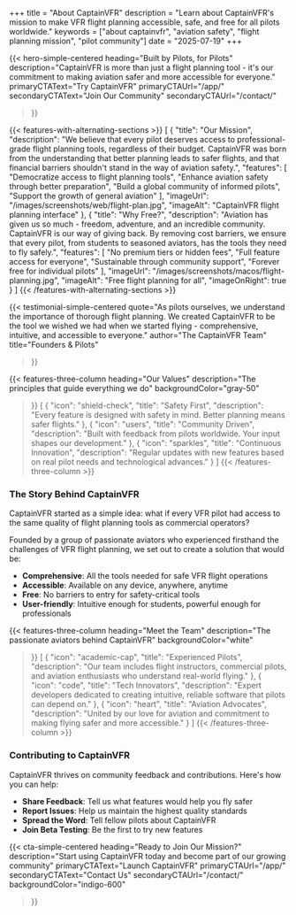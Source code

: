 +++
title = "About CaptainVFR"
description = "Learn about CaptainVFR's mission to make VFR flight planning accessible, safe, and free for all pilots worldwide."
keywords = ["about captainvfr", "aviation safety", "flight planning mission", "pilot community"]
date = "2025-07-19"
+++

{{< hero-simple-centered
heading="Built by Pilots, for Pilots"
description="CaptainVFR is more than just a flight planning tool - it's our commitment to making aviation safer and more accessible for everyone."
primaryCTAText="Try CaptainVFR"
primaryCTAUrl="/app/"
secondaryCTAText="Join Our Community"
secondaryCTAUrl="/contact/"
>}}

{{< features-with-alternating-sections >}}
[
  {
    "title": "Our Mission",
    "description": "We believe that every pilot deserves access to professional-grade flight planning tools, regardless of their budget. CaptainVFR was born from the understanding that better planning leads to safer flights, and that financial barriers shouldn't stand in the way of aviation safety.",
    "features": [
      "Democratize access to flight planning tools",
      "Enhance aviation safety through better preparation",
      "Build a global community of informed pilots",
      "Support the growth of general aviation"
    ],
    "imageUrl": "/images/screenshots/web/flight-plan.jpg",
    "imageAlt": "CaptainVFR flight planning interface"
  },
  {
    "title": "Why Free?",
    "description": "Aviation has given us so much - freedom, adventure, and an incredible community. CaptainVFR is our way of giving back. By removing cost barriers, we ensure that every pilot, from students to seasoned aviators, has the tools they need to fly safely.",
    "features": [
      "No premium tiers or hidden fees",
      "Full feature access for everyone",
      "Sustainable through community support",
      "Forever free for individual pilots"
    ],
    "imageUrl": "/images/screenshots/macos/flight-planning.jpg",
    "imageAlt": "Free flight planning for all",
    "imageOnRight": true
  }
]
{{< /features-with-alternating-sections >}}

{{< testimonial-simple-centered
  quote="As pilots ourselves, we understand the importance of thorough flight planning. We created CaptainVFR to be the tool we wished we had when we started flying - comprehensive, intuitive, and accessible to everyone."
  author="The CaptainVFR Team"
  title="Founders & Pilots"
>}}

{{< features-three-column
  heading="Our Values"
  description="The principles that guide everything we do"
  backgroundColor="gray-50"
>}}
[
  {
    "icon": "shield-check",
    "title": "Safety First",
    "description": "Every feature is designed with safety in mind. Better planning means safer flights."
  },
  {
    "icon": "users",
    "title": "Community Driven",
    "description": "Built with feedback from pilots worldwide. Your input shapes our development."
  },
  {
    "icon": "sparkles",
    "title": "Continuous Innovation",
    "description": "Regular updates with new features based on real pilot needs and technological advances."
  }
]
{{< /features-three-column >}}

### The Story Behind CaptainVFR

CaptainVFR started as a simple idea: what if every VFR pilot had access to the same quality of flight planning tools as commercial operators? 

Founded by a group of passionate aviators who experienced firsthand the challenges of VFR flight planning, we set out to create a solution that would be:

- **Comprehensive**: All the tools needed for safe VFR flight operations
- **Accessible**: Available on any device, anywhere, anytime
- **Free**: No barriers to entry for safety-critical tools
- **User-friendly**: Intuitive enough for students, powerful enough for professionals


{{< features-three-column
  heading="Meet the Team"
  description="The passionate aviators behind CaptainVFR"
  backgroundColor="white"
>}}
[
  {
    "icon": "academic-cap",
    "title": "Experienced Pilots",
    "description": "Our team includes flight instructors, commercial pilots, and aviation enthusiasts who understand real-world flying."
  },
  {
    "icon": "code",
    "title": "Tech Innovators",
    "description": "Expert developers dedicated to creating intuitive, reliable software that pilots can depend on."
  },
  {
    "icon": "heart",
    "title": "Aviation Advocates",
    "description": "United by our love for aviation and commitment to making flying safer and more accessible."
  }
]
{{< /features-three-column >}}

### Contributing to CaptainVFR

CaptainVFR thrives on community feedback and contributions. Here's how you can help:

- **Share Feedback**: Tell us what features would help you fly safer
- **Report Issues**: Help us maintain the highest quality standards
- **Spread the Word**: Tell fellow pilots about CaptainVFR
- **Join Beta Testing**: Be the first to try new features

{{< cta-simple-centered
  heading="Ready to Join Our Mission?"
  description="Start using CaptainVFR today and become part of our growing community"
  primaryCTAText="Launch CaptainVFR"
  primaryCTAUrl="/app/"
  secondaryCTAText="Contact Us"
  secondaryCTAUrl="/contact/"
  backgroundColor="indigo-600"
>}}